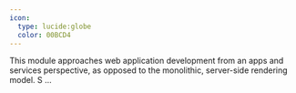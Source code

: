 ```yaml
---
icon:
  type: lucide:globe
  color: 00BCD4
---
```


This module approaches web application development from an apps and services perspective, as opposed to the monolithic, server-side rendering model. S ... 

